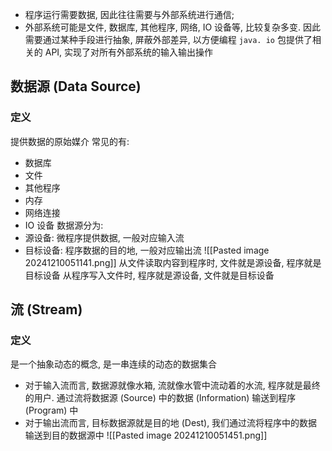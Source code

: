- 程序运行需要数据, 因此往往需要与外部系统进行通信;
- 外部系统可能是文件, 数据库, 其他程序, 网络, IO 设备等, 比较复杂多变. 因此需要通过某种手段进行抽象, 屏蔽外部差异, 以方便编程
`java. io` 包提供了相关的 API, 实现了对所有外部系统的输入输出操作
## 数据源 (Data Source)
### 定义
提供数据的原始媒介
常见的有:
- 数据库
- 文件
- 其他程序
- 内存
- 网络连接
- IO 设备
数据源分为:
- 源设备: 微程序提供数据, 一般对应输入流
- 目标设备: 程序数据的目的地, 一般对应输出流
![[Pasted image 20241210051141.png]]
从文件读取内容到程序时, 文件就是源设备, 程序就是目标设备
从程序写入文件时, 程序就是源设备, 文件就是目标设备
## 流 (Stream)
### 定义
是一个抽象动态的概念, 是一串连续的动态的数据集合
- 对于输入流而言, 数据源就像水箱, 流就像水管中流动着的水流, 程序就是最终的用户. 通过流将数据源 (Source) 中的数据 (Information) 输送到程序 (Program) 中
- 对于输出流而言, 目标数据源就是目的地 (Dest), 我们通过流将程序中的数据输送到目的数据源中
![[Pasted image 20241210051451.png]]
 